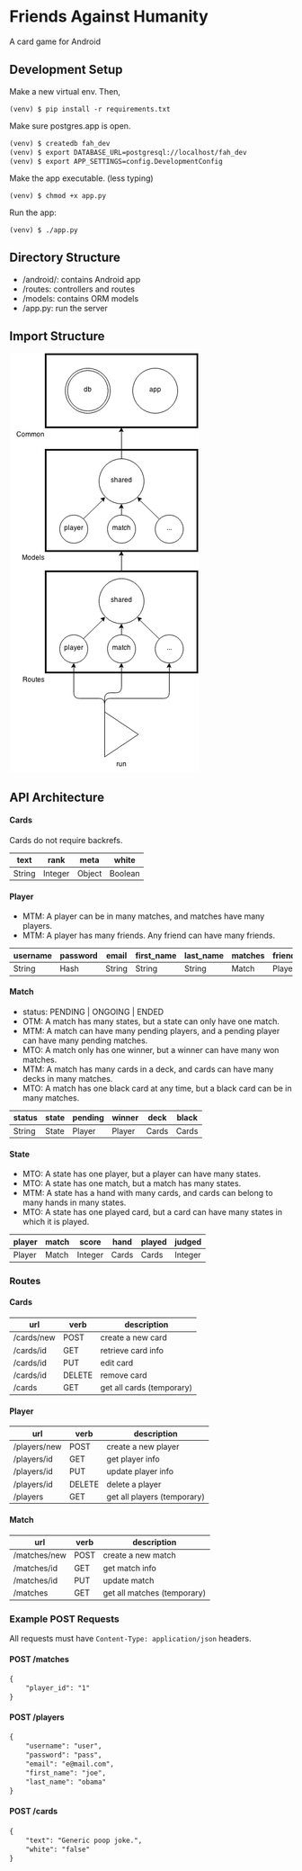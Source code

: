 # Friends Against Humanity
A card game for Android

## Development Setup
Make a new virtual env. Then,
<pre><code>(venv) $ pip install -r requirements.txt</code></pre>

Make sure postgres.app is open.
<pre><code>(venv) $ createdb fah_dev
(venv) $ export DATABASE_URL=postgresql://localhost/fah_dev
(venv) $ export APP_SETTINGS=config.DevelopmentConfig</code></pre>

Make the app executable. (less typing)
<pre><code>(venv) $ chmod +x app.py</code></pre>

Run the app:
<pre><code>(venv) $ ./app.py</code></pre>

## Directory Structure
- /android/: contains Android app
- /routes: controllers and routes
- /models: contains ORM models
- /app.py: run the server

## Import Structure
![arch](./architecture.png)

## API Architecture
#### Cards
Cards do not require backrefs.

|text|rank|meta|white
|----|----|----|----
|String|Integer|Object|Boolean

#### Player
- MTM: A player can be in many matches, and matches have many players.
- MTM: A player has many friends. Any friend can have many friends.

|username|password|email |first_name|last_name|matches|friends|wins   |losses |
|--------|--------|------|----------|---------|-------|-------|-------|-------|
|String  |Hash    |String|String    |String   |Match  |Player |Integer|Integer|

#### Match
- status: PENDING | ONGOING | ENDED
- OTM: A match has many states, but a state can only have one match.
- MTM: A match can have many pending players, and a pending player can have many pending matches.
- MTO: A match only has one winner, but a winner can have many won matches.
- MTM: A match has many cards in a deck, and cards can have many decks in many matches.
- MTO: A match has one black card at any time, but a black card can be in many matches.

|status|state|pending|winner|deck |black|
|------|-----|-------|------|-----|-----|
|String|State|Player |Player|Cards|Cards|

#### State
- MTO: A state has one player, but a player can have many states.
- MTO: A state has one match, but a match has many states.
- MTM: A state has a hand with many cards, and cards can belong to many hands in many states.
- MTO: A state has one played card, but a card can have many states in which it is played.

|player|match|score  |hand   |played|judged |
|------|-----|-------|-------|------|-------|
|Player|Match|Integer|Cards  |Cards |Integer|

### Routes
#### Cards
|url       |verb  |description              |
|----------|------|-------------------------|
|/cards/new|POST  |create a new card        |
|/cards/id |GET   |retrieve card info       |
|/cards/id |PUT   |edit card                |
|/cards/id |DELETE|remove card              |
|/cards    |GET   |get all cards (temporary)|

#### Player
|url         |verb  |description                |
|------------|------|---------------------------|
|/players/new|POST  |create a new player        |
|/players/id |GET   |get player info            |
|/players/id |PUT   |update player info         |
|/players/id |DELETE|delete a player            |
|/players    |GET   |get all players (temporary)|

#### Match
|url         |verb|description                |
|------------|----|---------------------------|
|/matches/new|POST|create a new match         |
|/matches/id |GET |get match info             |
|/matches/id |PUT |update match               |
|/matches    |GET |get all matches (temporary)|

### Example POST Requests
All requests must have <code>Content-Type: application/json</code> headers.
#### POST /matches
<pre><code>{
	"player_id": "1"
}</code></pre>
#### POST /players
<pre><code>{
	"username": "user",
	"password": "pass",
	"email": "e@mail.com",
	"first_name": "joe",
	"last_name": "obama"
}</code></pre>
#### POST /cards
<pre><code>{
	"text": "Generic poop joke.",
	"white": "false"
}</code></pre>